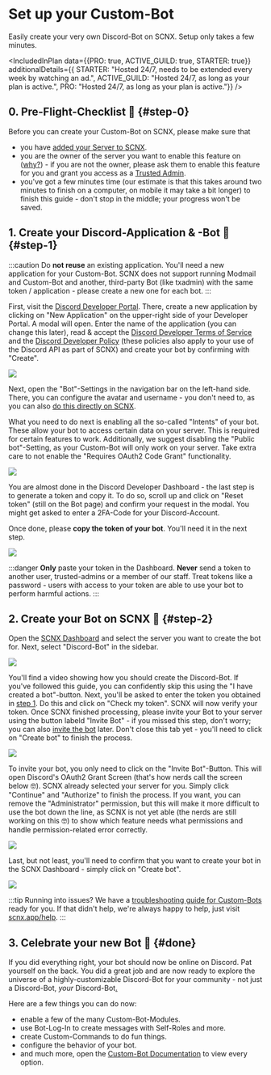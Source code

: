 # Set up your Custom-Bot

Easily create your very own Discord-Bot on SCNX. Setup only takes a few minutes.

<IncludedInPlan data={{PRO: true, ACTIVE_GUILD: true, STARTER: true}} additionalDetails={{
STARTER: "Hosted 24/7, needs to be extended every week by watching an ad.",
ACTIVE_GUILD: "Hosted 24/7, as long as your plan is active.",
PRO: "Hosted 24/7, as long as your plan is active."}} />

## 0. Pre-Flight-Checklist 🛫 {#step-0}

Before you can create your Custom-Bot on SCNX, please make sure that

* you have [added your Server to SCNX](./setup).
* you are the owner of the server you want to enable this feature
  on ([why?](./scnx/guilds/trusted-admins#throubleshooting)) - if you are not the owner, please ask them to enable this
  feature for you and grant you access as a [Trusted Admin](./scnx/guilds/trusted-admins).
* you've got a few minutes time (our estimate is that this takes around two minutes to finish on a computer, on mobile it may take
  a bit longer) to finish this guide - don't stop in the middle; your progress won't be saved.

## 1. Create your Discord-Application & -Bot 🤖 {#step-1}

:::caution
Do **not reuse** an existing application. You'll need a new application for your Custom-Bot. SCNX does not support
running Modmail and Custom-Bot and another, third-party Bot (like txadmin) with the same token / application - please
create a new one for each bot.
:::

First, visit the [Discord Developer Portal](https://discord.com/developers/applications). There, create a new
application by clicking on "New Application" on the upper-right side of your Developer Portal. A modal will open. Enter
the name of the application (you can change this later), read & accept
the [Discord Developer Terms of Service](https://discord.com/developers/docs/policies-and-agreements/terms-of-service)
and the [Discord Developer Policy](https://discord.com/developers/docs/policies-and-agreements/developer-policy) (these
policies also apply to your use of the Discord API as part of SCNX) and create your bot by confirming with "Create".

![](@site/docs/assets/setup/custom-bot-1.png)

Next, open the "Bot"-Settings in the navigation bar on the left-hand side.
There, you can configure the avatar and username - you don't need to,
as you can also [do this directly on SCNX](./scnx/guilds/bots#change-profile).

What you need to do next is enabling all the so-called "Intents" of your bot. These allow your bot to access certain
data on
your server. This is required for certain features to work. Additionally, we suggest disabling the "Public bot"-Setting,
as your Custom-Bot will only work on your server. Take extra care to not enable the "Requires OAuth2 Code Grant"
functionality.

![](@site/docs/assets/setup/custom-bot-2.png)

You are almost done in the Discord Developer Dashboard - the last step is to generate a token and copy it. To do so,
scroll up and click on "Reset token" (still on the Bot page) and confirm your request in the modal. You might get asked
to enter a 2FA-Code for your Discord-Account.

Once done, please **copy the token of your bot**. You'll need it in the next step.

![](@site/docs/assets/setup/custom-bot-3.png)

:::danger
**Only** paste your token in the Dashboard. **Never** send a token to another user, trusted-admins or a member
of our staff. Treat tokens like a password - users with access to your token are able to use your bot to perform
harmful actions.
:::

## 2. Create your Bot on SCNX 🚀 {#step-2}

Open the [SCNX Dashboard](https://scnx.app/user/guilds/) and select the server you want to create the bot for. Next,
select "Discord-Bot" in the sidebar.

![](@site/docs/assets/setup/custom-bot-4.png)

You'll find a video showing how you should create the Discord-Bot. If you've followed this guide, you can confidently
skip this using the "I have created a bot"-button. Next, you'll be asked to enter the token you obtained
in [step 1](#step-1). Do this and click on "Check my token". SCNX will now verify your token. Once SCNX finished
processing, please invite your Bot to your server using the button labeld "Invite Bot" - if you missed this step, don't
worry; you can also [invite the bot](./scnx/guilds/bots#invite-bot) later. Don't close this tab yet - you'll need to
click on "Create bot" to finish the process.

![](@site/docs/assets/setup/custom-bot-5.png)

To invite your bot, you only need to click on the "Invite Bot"-Button. This will open Discord's OAuth2 Grant Screen
(that's how nerds call the screen below 🤓). SCNX already selected your server for you. Simply click "Continue" and
"Authorize" to finish the process. If you want, you can remove the "Administrator" permission, but this will make it
more
difficult to use the bot down the line, as SCNX is not yet able (the nerds are still working on this 🤓) to show
which feature needs what permissions and handle permission-related error correctly.

![](@site/docs/assets/setup/custom-bot-6.png)

Last, but not least, you'll need to confirm that you want to create your bot in the SCNX Dashboard - simply click on
"Create bot".

![](@site/docs/assets/setup/custom-bot-7.png)

:::tip Running into issues?
We have a [troubleshooting guide for Custom-Bots](./custom-bot/troubleshooting) ready for you. If that didn't help,
we're always happy to help, just
visit [scnx.app/help](https://scnx.app/help).
:::

## 3. Celebrate your new Bot 🎉 {#done}

If you did everything right, your bot should now be online on Discord. Pat yourself on the back. You did a great job and
are now ready to explore the universe of a highly-customizable Discord-Bot for your community - not just a Discord-Bot,
*your* Discord-Bot[.](https://cdn.scderox.de/IUopj39jjiOPASDioh/7xpodw.jpg)

Here are a few things you can do now:

* enable a few of the many Custom-Bot-Modules.
* use Bot-Log-In to create messages with Self-Roles and more.
* create Custom-Commands to do fun things.
* configure the behavior of your bot.
* and much more, open the [Custom-Bot Documentation](./custom-bot/intro) to view every option.

